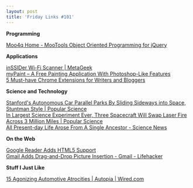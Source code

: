 ```yaml
---
layout: post
title: 'Friday Links #101'
---
```

**Programming**

[Moo4q Home - MooTools Object Oriented Programming for jQuery](http://moo4q.com/)

**Applications**

[inSSIDer Wi-Fi Scanner | MetaGeek](http://www.metageek.net/products/inssider)   
[myPaint – A Free Painting Application With Photoshop-Like Features](http://www.makeuseof.com/tag/mypaint-free-painting-application-photoshoplike-features/)   
[5 Must-have Chrome Extensions for Writers and Bloggers ](http://webworkerdaily.com/2010/05/11/5-must-have-chrome-extensions-for-writers-and-bloggers/?utm_source=feedburner&utm_medium=feed&utm_campaign=Feed%3A+Webworkerdaily+%28WebWorkerDaily%29&utm_content=Google+Reader)

**Science and Technology**

[Stanford's Autonomous Car Parallel Parks By Sliding Sideways into Space, Stuntman Style | Popular Science   
](http://www.popsci.com/technology/article/2010-05/stanfords-autonomous-car-parallel-parks-sliding-sideways-space-stuntman-style)[In Largest Science Experiment Ever, Three Spacecraft Will Swap Laser Fire Across 3 Million Miles | Popular Science](http://www.popsci.com/science/article/2010-05/prove-relativity-nasaesa-will-launch-universes-biggest-science-experiment)   
[All Present-day Life Arose From A Single Ancestor - Science News](http://www.sciencenews.org/view/generic/id/59133/title/All_present-day_life_arose_from_a_single_ancestor)

**On the Web**

[Google Reader Adds HTML5 Support](http://mashable.com/2010/05/07/google-reader-adds-html5-support/)   
[Gmail Adds Drag-and-Drop Picture Insertion - Gmail - Lifehacker](http://lifehacker.com/5536914/gmail-adds-drag+and+drop-picture-insertion?utm_source=feedburner&utm_medium=feed&utm_campaign=Feed%3A+lifehacker%2Ffull+%28Lifehacker%29)

**Stuff I Just Like**

[15 Agonizing Automotive Atrocities | Autopia | Wired.com](http://www.wired.com/autopia/2010/05/15-agonizing-automotive-atrocities/all/1)
